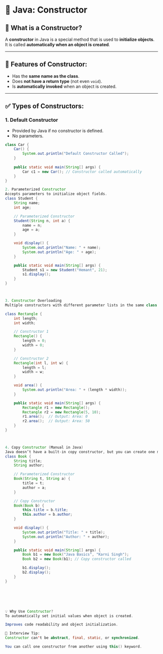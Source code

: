 # 🚧 Java: Constructor

## 🔸 What is a Constructor?
A **constructor** in Java is a special method that is used to **initialize objects**. It is called **automatically when an object is created**.

---

## 🔹 Features of Constructor:
- Has the **same name as the class**.
- Does **not have a return type** (not even `void`).
- Is **automatically invoked** when an object is created.

---

## ✅ Types of Constructors:

### 1. **Default Constructor**
- Provided by Java if no constructor is defined.
- No parameters.

```java
class Car {
    Car() {
        System.out.println("Default Constructor Called");
    }
    
    public static void main(String[] args) {
        Car c1 = new Car(); // Constructor called automatically
    }
}

2. Parameterized Constructor
Accepts parameters to initialize object fields.
class Student {
    String name;
    int age;

    // Parameterized Constructor
    Student(String n, int a) {
        name = n;
        age = a;
    }

    void display() {
        System.out.println("Name: " + name);
        System.out.println("Age: " + age);
    }

    public static void main(String[] args) {
        Student s1 = new Student("Hemant", 21);
        s1.display();
    }
}



3. Constructor Overloading
Multiple constructors with different parameter lists in the same class.

class Rectangle {
    int length;
    int width;

    // Constructor 1
    Rectangle() {
        length = 0;
        width = 0;
    }

    // Constructor 2
    Rectangle(int l, int w) {
        length = l;
        width = w;
    }

    void area() {
        System.out.println("Area: " + (length * width));
    }

    public static void main(String[] args) {
        Rectangle r1 = new Rectangle();
        Rectangle r2 = new Rectangle(5, 10);
        r1.area();  // Output: Area: 0
        r2.area();  // Output: Area: 50
    }
}



4. Copy Constructor (Manual in Java)
Java doesn’t have a built-in copy constructor, but you can create one manually to copy values from another object.
class Book {
    String title;
    String author;

    // Parameterized Constructor
    Book(String t, String a) {
        title = t;
        author = a;
    }

    // Copy Constructor
    Book(Book b) {
        this.title = b.title;
        this.author = b.author;
    }

    void display() {
        System.out.println("Title: " + title);
        System.out.println("Author: " + author);
    }

    public static void main(String[] args) {
        Book b1 = new Book("Java Basics", "Karni Singh");
        Book b2 = new Book(b1); // Copy constructor called

        b1.display();
        b2.display();
    }
}






💡 Why Use Constructor?
To automatically set initial values when object is created.

Improves code readability and object initialization.

🧠 Interview Tip:
Constructor can't be abstract, final, static, or synchronized.

You can call one constructor from another using this() keyword.